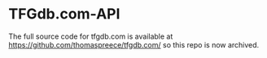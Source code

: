 TFGdb.com-API
=============

The full source code for tfgdb.com is available at https://github.com/thomaspreece/tfgdb.com/ so this repo is now archived.
